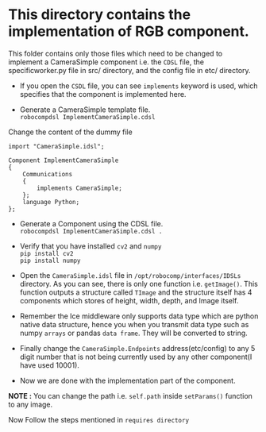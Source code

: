 # This directory contains the implementation of RGB component.

This folder contains only those files which need to be changed to implement a CameraSimple component i.e. the `CDSL` file, the specificworker.py file in src/ directory, and the config file in etc/ directory.

- If you open the `CSDL` file, you can see `implements` keyword is used, which specifies that the component is implemented here.



- Generate a CameraSimple template file.<br>
`robocompdsl ImplementCameraSimple.cdsl`

Change the content of the dummy file
```CDSL
import "CameraSimple.idsl";

Component ImplementCameraSimple
{
	Communications
	{
		implements CameraSimple;
	};
	language Python;
};
```

- Generate a Component using the CDSL file.<br>
`robocompdsl ImplementCameraSimple.cdsl .`

- Verify that you have installed `cv2` and `numpy`<br>
`pip install cv2`<br>
`pip install numpy`

- Open the `CameraSimple.idsl` file in `/opt/robocomp/interfaces/IDSLs` directory. As you can see, there is only one function i.e. `getImage()`. This function outputs a structure called `TImage` and the structure itself has 4 components which stores  of height, width, depth, and Image itself.

- Remember the Ice middleware only supports data type which are python native data structure, hence you when you transmit data type such as numpy `arrays` or pandas `data frame`. They will be converted to string.

- Finally change the `CameraSimple.Endpoints` address(etc/config) to any 5 digit number that is not being currently used by any other component(I have used 10001).

- Now we are done with the implementation part of the component.

**NOTE :** You can change the path i.e. `self.path` inside `setParams()` function to any  image.

Now Follow the steps mentioned in `requires directory`